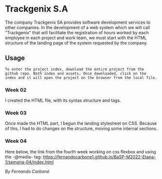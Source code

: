 # Trackgenix S.A
The company Trackgenix SA provides software development services to other companies.
In the development of a web system which we will call "Trackgenix" that will facilitate the
registration of hours worked by each employee in each project and work team, we must start with the
HTML structure of the landing page of the system requested by the company.

## Usage
```
To enter the project index, download the entire project from the github repo. Both index and assets. Once downloaded, click on the index and it will open the project on the browser from the local file.
```
### Week 02

I created the HTML file, with its syntax structure and tags.

### Week 03

Once made the HTML part, I begun the landing stylesheet on CSS. Because of this, I had to do changes on the structure, moving some internal sections.

### Week 04
Here below, the link from the fourth week working on css flexbox and using the -@media- tag:
https://fernandocarbone1.github.io/BaSP-M2022-Etapa-1/semana-04/index.html

_By Fernando Carboné_